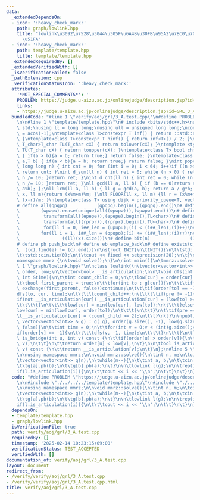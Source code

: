 ```yaml
---
data:
  _extendedDependsOn:
  - icon: ':heavy_check_mark:'
    path: graph/lowlink.hpp
    title: "lowlink\u3092\u7528\u3044\u305F\u6A4B\u30FB\u95A2\u7BC0\u70B9\u306E\u691C\
      \u51FA"
  - icon: ':heavy_check_mark:'
    path: template/template.hpp
    title: template/template.hpp
  _extendedRequiredBy: []
  _extendedVerifiedWith: []
  _isVerificationFailed: false
  _pathExtension: cpp
  _verificationStatusIcon: ':heavy_check_mark:'
  attributes:
    '*NOT_SPECIAL_COMMENTS*': ''
    PROBLEM: https://judge.u-aizu.ac.jp/onlinejudge/description.jsp?id=GRL_3_A
    links:
    - https://judge.u-aizu.ac.jp/onlinejudge/description.jsp?id=GRL_3_A
  bundledCode: "#line 1 \"verify/aoj/grl/3_A.test.cpp\"\n#define PROBLEM \"https://judge.u-aizu.ac.jp/onlinejudge/description.jsp?id=GRL_3_A\"\
    \n\n#line 1 \"template/template.hpp\"\n# include <bits/stdc++.h>\nusing namespace\
    \ std;\nusing ll = long long;\nusing ull = unsigned long long;\nconst double pi\
    \ = acos(-1);\ntemplate<class T>constexpr T inf() { return ::std::numeric_limits<T>::max();\
    \ }\ntemplate<class T>constexpr T hinf() { return inf<T>() / 2; }\ntemplate <typename\
    \ T_char>T_char TL(T_char cX) { return tolower(cX); }\ntemplate <typename T_char>T_char\
    \ TU(T_char cX) { return toupper(cX); }\ntemplate<class T> bool chmin(T& a,T b)\
    \ { if(a > b){a = b; return true;} return false; }\ntemplate<class T> bool chmax(T&\
    \ a,T b) { if(a < b){a = b; return true;} return false; }\nint popcnt(unsigned\
    \ long long n) { int cnt = 0; for (int i = 0; i < 64; i++)if ((n >> i) & 1)cnt++;\
    \ return cnt; }\nint d_sum(ll n) { int ret = 0; while (n > 0) { ret += n % 10;\
    \ n /= 10; }return ret; }\nint d_cnt(ll n) { int ret = 0; while (n > 0) { ret++;\
    \ n /= 10; }return ret; }\nll gcd(ll a, ll b) { if (b == 0)return a; return gcd(b,\
    \ a%b); };\nll lcm(ll a, ll b) { ll g = gcd(a, b); return a / g*b; };\nll MOD(ll\
    \ x, ll m){return (x%m+m)%m; }\nll FLOOR(ll x, ll m) {ll r = (x%m+m)%m; return\
    \ (x-r)/m; }\ntemplate<class T> using dijk = priority_queue<T, vector<T>, greater<T>>;\n\
    # define all(qpqpq)           (qpqpq).begin(),(qpqpq).end()\n# define UNIQUE(wpwpw)\
    \        (wpwpw).erase(unique(all((wpwpw))),(wpwpw).end())\n# define LOWER(epepe)\
    \         transform(all((epepe)),(epepe).begin(),TL<char>)\n# define UPPER(rprpr)\
    \         transform(all((rprpr)),(rprpr).begin(),TU<char>)\n# define rep(i,upupu)\
    \         for(ll i = 0, i##_len = (upupu);(i) < (i##_len);(i)++)\n# define reps(i,opopo)\
    \        for(ll i = 1, i##_len = (opopo);(i) <= (i##_len);(i)++)\n# define len(x)\
    \                ((ll)(x).size())\n# define bit(n)               (1LL << (n))\n\
    # define pb push_back\n# define eb emplace_back\n# define exists(c, e)       \
    \  ((c).find(e) != (c).end())\n\nstruct INIT{\n\tINIT(){\n\t\tstd::ios::sync_with_stdio(false);\n\
    \t\tstd::cin.tie(0);\n\t\tcout << fixed << setprecision(20);\n\t}\n}INIT;\n\n\
    namespace mmrz {\n\tvoid solve();\n}\n\nint main(){\n\tmmrz::solve();\n}\n#line\
    \ 1 \"graph/lowlink.hpp\"\n\nclass lowlink{\n\tvector<vector<int>> g;\n\tvector<int>\
    \ order, low;\n\tvector<bool> __is_articulation;\n\n\tvoid dfs(int cur, int pre,\
    \ int &time){\n\t\tint count_child = 0;\n\t\tlow[cur] = order[cur] = time++;\n\
    \t\tbool first_parent = true;\n\t\tfor(int to : g[cur]){\n\t\t\tif(to == pre &&\
    \ exchange(first_parent, false))continue;\n\t\t\tif(order[to] == -1){\n\t\t\t\t\
    dfs(to, cur, time);\n\t\t\t\tcount_child++;\n\t\t\t\tif(pre != -1){\n\t\t\t\t\t\
    if(not __is_articulation[cur]) __is_articulation[cur] = (low[to] >= order[cur]);\n\
    \t\t\t\t}\n\t\t\t\tlow[cur] = min(low[cur], low[to]);\n\t\t\t}else{\n\t\t\t\t\
    low[cur] = min(low[cur], order[to]);\n\t\t\t}\n\t\t}\n\t\tif(pre == -1){\n\t\t\
    \t__is_articulation[cur] = (count_child >= 2);\n\t\t}\n\t}\n\npublic:\n\n\tlowlink(const\
    \ vector<vector<int>> &_g) : g(_g), order(g.size(), -1), low(g.size()), __is_articulation(g.size(),\
    \ false){\n\t\tint time = 0;\n\t\tfor(int v = 0;v < (int)g.size();v++){\n\t\t\t\
    if(order[v] == -1){\n\t\t\t\tdfs(v, -1, time);\n\t\t\t}\n\t\t}\n\t}\n\n\tbool\
    \ is_bridge(int u, int v) const {\n\t\tif(order[u] > order[v]){\n\t\t\tswap(u,\
    \ v);\n\t\t}\n\t\treturn order[u] < low[v];\n\t}\n\n\tbool is_articulation(int\
    \ v) const {\n\t\treturn __is_articulation[v];\n\t}\n};\n#line 5 \"verify/aoj/grl/3_A.test.cpp\"\
    \n\nusing namespace mmrz;\n\nvoid mmrz::solve(){\n\tint n, m;\n\tcin >> n >> m;\n\
    \tvector<vector<int>> g(n);\n\twhile(m--){\n\t\tint a, b;\n\t\tcin >> a >> b;\n\
    \t\tg[a].pb(b);\n\t\tg[b].pb(a);\n\t}\n\n\tlowlink l(g);\n\n\trep(i, n){\n\t\t\
    if(l.is_articulation(i)){\n\t\t\tcout << i << '\\n';\n\t\t}\n\t}\n}\n"
  code: "#define PROBLEM \"https://judge.u-aizu.ac.jp/onlinejudge/description.jsp?id=GRL_3_A\"\
    \n\n#include \"./../../../template/template.hpp\"\n#include \"./../../../graph/lowlink.hpp\"\
    \n\nusing namespace mmrz;\n\nvoid mmrz::solve(){\n\tint n, m;\n\tcin >> n >> m;\n\
    \tvector<vector<int>> g(n);\n\twhile(m--){\n\t\tint a, b;\n\t\tcin >> a >> b;\n\
    \t\tg[a].pb(b);\n\t\tg[b].pb(a);\n\t}\n\n\tlowlink l(g);\n\n\trep(i, n){\n\t\t\
    if(l.is_articulation(i)){\n\t\t\tcout << i << '\\n';\n\t\t}\n\t}\n}\n"
  dependsOn:
  - template/template.hpp
  - graph/lowlink.hpp
  isVerificationFile: true
  path: verify/aoj/grl/3_A.test.cpp
  requiredBy: []
  timestamp: '2025-02-14 10:23:15+09:00'
  verificationStatus: TEST_ACCEPTED
  verifiedWith: []
documentation_of: verify/aoj/grl/3_A.test.cpp
layout: document
redirect_from:
- /verify/verify/aoj/grl/3_A.test.cpp
- /verify/verify/aoj/grl/3_A.test.cpp.html
title: verify/aoj/grl/3_A.test.cpp
---
```

